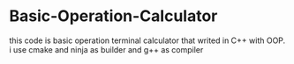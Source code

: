 # Basic-Operation-Calculator
this code is basic operation terminal calculator that writed in C++ with OOP. i use cmake and ninja as builder and g++ as compiler
